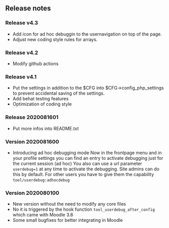 ## Release notes

### Release v4.3
* Add icon for ad hoc debuggin to the usernavigation on top of the page.
* Adjust new coding style rules for arrays.

### Release v4.2
* Modify github actions

### Release v4.1
* Put the settings in addition to the $CFG into $CFG->config_php_settings to prevent accidental saving of the settings.
* Add behat testing features
* Optimization of coding style

### Release 2020081601
* Put more infos into README.txt

### Version 2020081600
* Introducing ad hoc debugging mode
Now in the frontpage menu and in your profile settings you can find an entry to activate debugging just for the current session (ad hoc)
You also can use a url parameter `userdebug=1` at any time to activate the debugging.
Site admins can do this by default. For other users you have to give them the capability `tool/userdebug:adhocdebug`

### Version 2020080100
* New version without the need to modify any core files
* No it is triggered by the hook function `tool_userdebug_after_config` which came with Moodle 3.8
* Some small bugfixes for better integrating in Moodle
